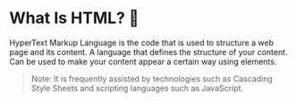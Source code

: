 # What Is HTML? 🤔

HyperText Markup Language is the code that is used to structure a web page and its content. A language that defines the structure of your content. Can be used to make your content appear a certain way using elements.

> Note:  It is frequently assisted by technologies such as Cascading Style Sheets and scripting languages such as JavaScript.


